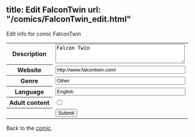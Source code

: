 title: Edit FalconTwin
url: "/comics/FalconTwin_edit.html"
---
Edit info for comic FalconTwin

<form name="comic" action="http://gaepostmail.appspot.com/comic/" method="post">
<table class="comicinfo">
<tr>
<th>Description</th><td><textarea name="description" cols="40" rows="3">Falcon Twin</textarea></td>
</tr>
<tr>
<th>Website</th><td><input type="text" name="url" value="http://www.falcontwin.com/" size="40"/></td>
</tr>
<tr>
<th>Genre</th><td><input type="text" name="genre" value="Other" size="40"/></td>
</tr>
<tr>
<th>Language</th><td><input type="text" name="language" value="English" size="40"/></td>
</tr>
<tr>
<th>Adult content</th><td><input type="checkbox" name="adult" value="adult" /></td>
</tr>
<tr>
<th></th><td>
<input type="hidden" name="comic" value="FalconTwin" />
<input type="submit" name="submit" value="Submit" />
</td>
</tr>
</table>
</form>

Back to the [comic](FalconTwin.html).

